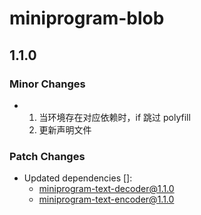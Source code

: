 # miniprogram-blob

## 1.1.0

### Minor Changes

- 1. 当环境存在对应依赖时，if 跳过 polyfill
  2. 更新声明文件

### Patch Changes

- Updated dependencies []:
  - miniprogram-text-decoder@1.1.0
  - miniprogram-text-encoder@1.1.0
